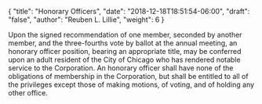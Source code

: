 {
	"title": "Honorary Officers",
	"date": "2018-12-18T18:51:54-06:00",
	"draft": "false",
	"author": "Reuben L. Lillie",
	"weight": 6
}

Upon the signed recommendation of one member, seconded by another member, and the three-fourths vote by ballot at the annual meeting, an honorary officer position, bearing an appropriate title, may be conferred upon an adult resident of the City of Chicago who has rendered notable service to the Corporation. An honorary officer shall have none of the obligations of membership in the Corporation, but shall be entitled to all of the privileges except those of making motions, of voting, and of holding any other office.
